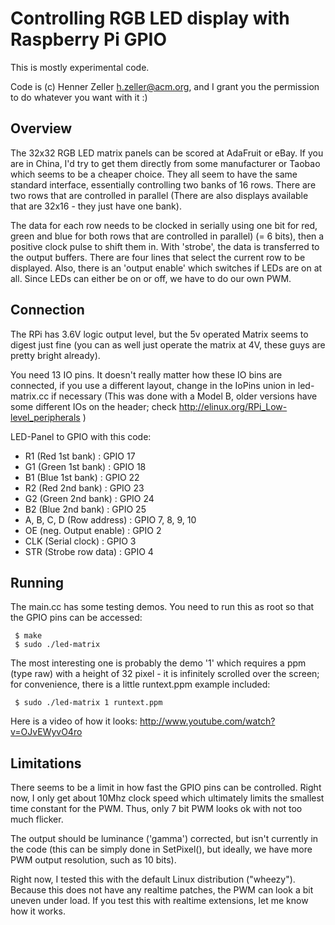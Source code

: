 Controlling RGB LED display with Raspberry Pi GPIO
==================================================

This is mostly experimental code.

Code is (c) Henner Zeller <h.zeller@acm.org>, and I grant you the permission
to do whatever you want with it :)

Overview
--------
The 32x32 RGB LED matrix panels can be scored at AdaFruit or eBay. If you are
in China, I'd try to get them directly from some manufacturer or Taobao which
seems to be a cheaper choice.
They all seem to have the same standard interface, essentially controlling
two banks of 16 rows. There are two rows that are controlled in parallel
(There are also displays available that are 32x16 - they just have one bank).

The data for each row needs to be clocked in serially using one bit for red,
green and blue for both rows that are controlled in parallel) (= 6 bits), then
a positive clock pulse to shift them in. With 'strobe', the data is transferred
to the output buffers. There are four lines that select the current row to be
displayed. Also, there is an 'output enable' which switches if LEDs are on
at all.
Since LEDs can either be on or off, we have to do our own PWM.


Connection
----------
The RPi has 3.6V logic output level, but the 5v operated Matrix seems to digest
just fine (you can as well just operate the matrix at 4V, these guys are
pretty bright already).

You need 13 IO pins. It doesn't really matter how these IO bins are connected,
if you use a different layout, change in the IoPins union in led-matrix.cc
if necessary (This was done with a Model B,
older versions have some different IOs on the header; check
<http://elinux.org/RPi_Low-level_peripherals> )

LED-Panel to GPIO with this code:
   * R1 (Red 1st bank)   : GPIO 17
   * G1 (Green 1st bank) : GPIO 18
   * B1 (Blue 1st bank)  : GPIO 22
   * R2 (Red 2nd bank)   : GPIO 23
   * G2 (Green 2nd bank) : GPIO 24
   * B2 (Blue 2nd bank)  : GPIO 25
   * A, B, C, D (Row address) : GPIO 7, 8, 9, 10
   * OE (neg. Output enable) : GPIO 2
   * CLK (Serial clock) : GPIO 3
   * STR (Strobe row data) : GPIO 4

Running
-------
The main.cc has some testing demos. You need to run this as root so that the
GPIO pins can be accessed:

     $ make
     $ sudo ./led-matrix

The most interesting one is probably the demo '1' which requires a ppm (type
raw) with a height of 32 pixel - it is infinitely scrolled over the screen; for
convenience, there is a little runtext.ppm example included:

     $ sudo ./led-matrix 1 runtext.ppm

Here is a video of how it looks:
<http://www.youtube.com/watch?v=OJvEWyvO4ro>

Limitations
-----------
There seems to be a limit in how fast the GPIO pins can be controlled. Right
now, I only get about 10Mhz clock speed which ultimately limits the smallest
time constant for the PWM. Thus, only 7 bit PWM looks ok with not too much
flicker.

The output should be luminance ('gamma') corrected, but isn't currently
in the code (this can be simply done in SetPixel(), but ideally, we have more
PWM output resolution, such as 10 bits).

Right now, I tested this with the default Linux distribution ("wheezy"). Because
this does not have any realtime patches, the PWM can look a bit uneven under
load. If you test this with realtime extensions, let me know how it works.
